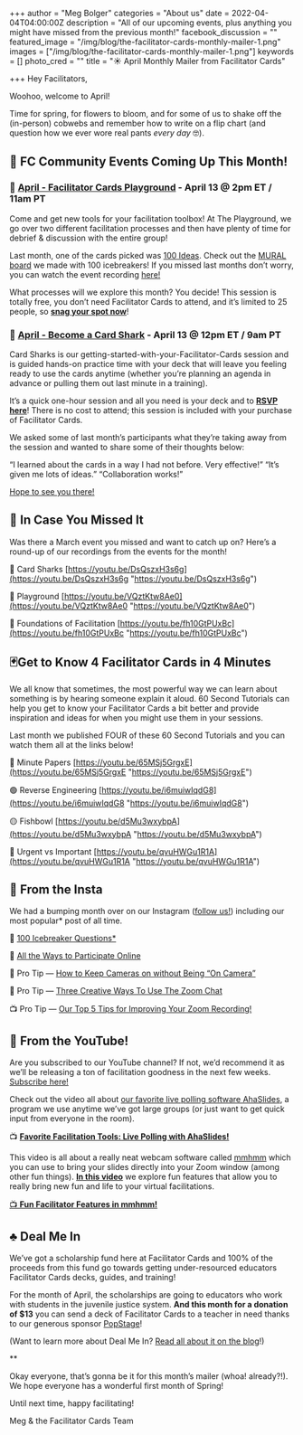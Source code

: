 +++
author = "Meg Bolger"
categories = "About us"
date = 2022-04-04T04:00:00Z
description = "All of our upcoming events, plus anything you might have missed from the previous month!"
facebook_discussion = ""
featured_image = "/img/blog/the-facilitator-cards-monthly-mailer-1.png"
images = ["/img/blog/the-facilitator-cards-monthly-mailer-1.png"]
keywords = []
photo_cred = ""
title = "☀️ April Monthly Mailer from Facilitator Cards"

+++
Hey Facilitators,

Woohoo, welcome to April!

Time for spring, for flowers to bloom, and for some of us to shake off the (in-person) cobwebs and remember how to write on a flip chart (and question how we ever wore real pants _every day_ 🤓).

## **📆 FC Community Events Coming Up This Month!**

### **🤸** [**April - Facilitator Cards Playground**](https://lu.ma/playground) **- April 13 @ 2pm ET / 11am PT**

Come and get new tools for your facilitation toolbox! At The Playground, we go over two different facilitation processes and then have plenty of time for debrief & discussion with the entire group!

Last month, one of the cards picked was [100 Ideas](https://www.facilitator.cards/cards/100-bad-ideas/). Check out the [MURAL board](https://app.mural.co/t/facilitatorcards8356/m/facilitatorcards8356/1646923831106/8a318c497a951309ca8ed7b8e032426db2d5eeed?sender=meg4054) we made with 100 icebreakers! If you missed last months don’t worry, you can watch the event recording [here!](https://youtu.be/MJWf9XKAYw0)

What processes will we explore this month? You decide! This session is totally free, you don’t need Facilitator Cards to attend, and it’s limited to 25 people, so [**snag your spot now**](https://lu.ma/playground)!

### **🦈** [**April - Become a Card Shark**](https://lu.ma/cardsharks) **- April 13 @ 12pm ET / 9am PT**

Card Sharks is our getting-started-with-your-Facilitator-Cards session and is guided hands-on practice time with your deck that will leave you feeling ready to use the cards anytime (whether you’re planning an agenda in advance or pulling them out last minute in a training).

It’s a quick one-hour session and all you need is your deck and to [**RSVP here**](https://lu.ma/cardsharks)! There is no cost to attend; this session is included with your purchase of Facilitator Cards.

We asked some of last month’s participants what they’re taking away from the session and wanted to share some of their thoughts below:

“I learned about the cards in a way I had not before. Very effective!” “It’s given me lots of ideas.” “Collaboration works!”

[Hope to see you there!](https://lu.ma/cardsharks)

## 👀 In Case You Missed It

Was there a March event you missed and want to catch up on? Here’s a round-up of our recordings from the events for the month!

🦈 Card Sharks [https://youtu.be/DsQszxH3s6g](https://youtu.be/DsQszxH3s6g "https://youtu.be/DsQszxH3s6g")

🤸 Playground [https://youtu.be/VQztKtw8Ae0](https://youtu.be/VQztKtw8Ae0 "https://youtu.be/VQztKtw8Ae0")

🤠 Foundations of Facilitation [https://youtu.be/fh10GtPUxBc](https://youtu.be/fh10GtPUxBc "https://youtu.be/fh10GtPUxBc")

## 🃏Get to Know 4 Facilitator Cards in 4 Minutes

We all know that sometimes, the most powerful way we can learn about something is by hearing someone explain it aloud. 60 Second Tutorials can help you get to know your Facilitator Cards a bit better and provide inspiration and ideas for when you might use them in your sessions.

Last month we published FOUR of these 60 Second Tutorials and you can watch them all at the links below!

🔵 Minute Papers [https://youtu.be/65MSj5GrgxE](https://youtu.be/65MSj5GrgxE "https://youtu.be/65MSj5GrgxE")

🟢 Reverse Engineering [https://youtu.be/i6muiwIqdG8](https://youtu.be/i6muiwIqdG8 "https://youtu.be/i6muiwIqdG8")

🟡 Fishbowl [https://youtu.be/d5Mu3wxybpA](https://youtu.be/d5Mu3wxybpA "https://youtu.be/d5Mu3wxybpA")

🔴 Urgent vs Important [https://youtu.be/qvuHWGu1R1A](https://youtu.be/qvuHWGu1R1A "https://youtu.be/qvuHWGu1R1A")

## **📸 From the Insta**

We had a bumping month over on our Instagram ([follow us!](https://www.instagram.com/facilitatorcards/)) including our most popular* post of all time.

💯 [100 Icebreaker Questions*](https://www.instagram.com/p/CbFogRartsD/)

🧐 [All the Ways to Participate Online](https://www.instagram.com/p/Ca-En5vrz5c/)

📸 Pro Tip — [How to Keep Cameras on without Being “On Camera”](https://www.instagram.com/p/CbILIL1LXbM/)

💬 Pro Tip — [Three Creative Ways To Use The Zoom Chat](https://www.instagram.com/p/CbP2UUELuvo/)

📺 Pro Tip — [Our Top 5 Tips for Improving Your Zoom Recording!](https://www.instagram.com/p/CbsREi8rEip/)

## **🔴 From the YouTube!**

Are you subscribed to our YouTube channel? If not, we’d recommend it as we’ll be releasing a ton of facilitation goodness in the next few weeks. [Subscribe here!](https://www.youtube.com/channel/UCjPhE8TYepdE-t1b2j6AoOg)

Check out the video all about [our favorite live polling software AhaSlides](https://youtu.be/8P1GUnBa0-M), a program we use anytime we’ve got large groups (or just want to get quick input from everyone in the room).

📺 [**Favorite Facilitation Tools: Live Polling with AhaSlides!**](https://youtu.be/8P1GUnBa0-M)

This video is all about a really neat webcam software called [mmhmm](https://youtu.be/AxUxP5Mrf3Q) which you can use to bring your slides directly into your Zoom window (among other fun things). [**In this video**](https://youtu.be/AxUxP5Mrf3Q) we explore fun features that allow you to really bring new fun and life to your virtual facilitations.

[📺 **Fun Facilitator Features in mmhmm!**](https://youtu.be/AxUxP5Mrf3Q)

## ♣️ Deal Me In

We’ve got a scholarship fund here at Facilitator Cards and 100% of the proceeds from this fund go towards getting under-resourced educators Facilitator Cards decks, guides, and training!

For the month of April, the scholarships are going to educators who work with students in the juvenile justice system. **And this month for a donation of $13** you can send a deck of Facilitator Cards to a teacher in need thanks to our generous sponsor [PopStage](https://popstage.com/)!

(Want to learn more about Deal Me In? [Read all about it on the blog](https://www.facilitator.cards/blog/deal-me-in/)!)

\**

Okay everyone, that’s gonna be it for this month’s mailer (whoa! already?!). We hope everyone has a wonderful first month of Spring!

Until next time, happy facilitating!

Meg & the Facilitator Cards Team
